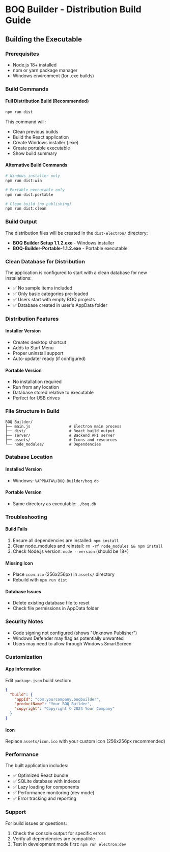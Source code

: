 # BOQ Builder - Distribution Build Guide

## Building the Executable

### Prerequisites
- Node.js 18+ installed
- npm or yarn package manager
- Windows environment (for .exe builds)

### Build Commands

#### Full Distribution Build (Recommended)
```bash
npm run dist
```
This command will:
- Clean previous builds
- Build the React application
- Create Windows installer (.exe)
- Create portable executable
- Show build summary

#### Alternative Build Commands
```bash
# Windows installer only
npm run dist:win

# Portable executable only  
npm run dist:portable

# Clean build (no publishing)
npm run dist:clean
```

### Build Output

The distribution files will be created in the `dist-electron/` directory:

- **BOQ Builder Setup 1.1.2.exe** - Windows installer
- **BOQ-Builder-Portable-1.1.2.exe** - Portable executable

### Clean Database for Distribution

The application is configured to start with a clean database for new installations:

- ✅ No sample items included
- ✅ Only basic categories pre-loaded
- ✅ Users start with empty BOQ projects
- ✅ Database created in user's AppData folder

### Distribution Features

#### Installer Version
- Creates desktop shortcut
- Adds to Start Menu
- Proper uninstall support
- Auto-updater ready (if configured)

#### Portable Version
- No installation required
- Run from any location
- Database stored relative to executable
- Perfect for USB drives

### File Structure in Build

```
BOQ Builder/
├── main.js                 # Electron main process
├── dist/                   # React build output
├── server/                 # Backend API server
├── assets/                 # Icons and resources
└── node_modules/           # Dependencies
```

### Database Location

#### Installed Version
- Windows: `%APPDATA%/BOQ Builder/boq.db`

#### Portable Version  
- Same directory as executable: `./boq.db`

### Troubleshooting

#### Build Fails
1. Ensure all dependencies are installed: `npm install`
2. Clear node_modules and reinstall: `rm -rf node_modules && npm install`
3. Check Node.js version: `node --version` (should be 18+)

#### Missing Icon
- Place `icon.ico` (256x256px) in `assets/` directory
- Rebuild with `npm run dist`

#### Database Issues
- Delete existing database file to reset
- Check file permissions in AppData folder

### Security Notes

- Code signing not configured (shows "Unknown Publisher")
- Windows Defender may flag as potentially unwanted
- Users may need to allow through Windows SmartScreen

### Customization

#### App Information
Edit `package.json` build section:
```json
{
  "build": {
    "appId": "com.yourcompany.boqbuilder",
    "productName": "Your BOQ Builder",
    "copyright": "Copyright © 2024 Your Company"
  }
}
```

#### Icon
Replace `assets/icon.ico` with your custom icon (256x256px recommended)

### Performance

The built application includes:
- ✅ Optimized React bundle
- ✅ SQLite database with indexes
- ✅ Lazy loading for components
- ✅ Performance monitoring (dev mode)
- ✅ Error tracking and reporting

### Support

For build issues or questions:
1. Check the console output for specific errors
2. Verify all dependencies are compatible
3. Test in development mode first: `npm run electron:dev`